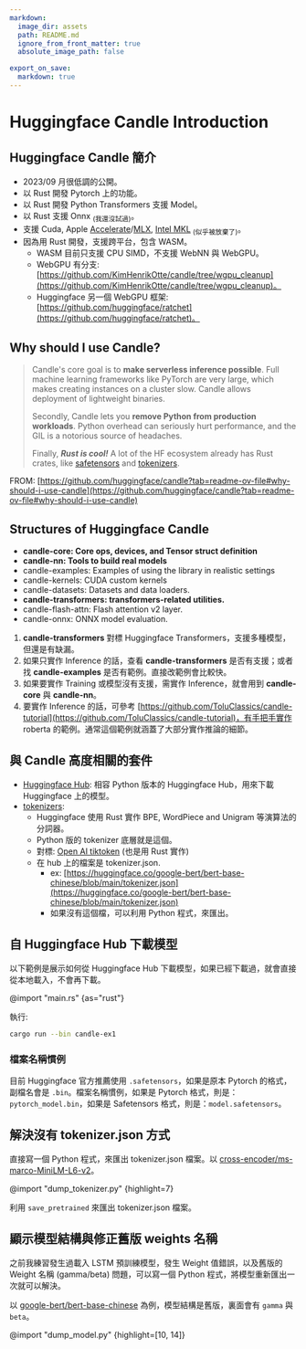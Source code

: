 ```yaml
---
markdown:
  image_dir: assets
  path: README.md
  ignore_from_front_matter: true
  absolute_image_path: false

export_on_save:
  markdown: true
---
```

# Huggingface Candle Introduction

## Huggingface Candle 簡介

- 2023/09 月很低調的公開。
- 以 Rust 開發 Pytorch 上的功能。
- 以 Rust 開發 Python Transformers 支援 Model。
- 以 Rust 支援 Onnx <sub>(我還沒試過)</sub>。
- 支援 Cuda, Apple [Accelerate](https://developer.apple.com/documentation/accelerate)/[MLX](https://ml-explore.github.io/mlx/build/html/index.html), [Intel MKL](https://github.com/rust-math/intel-mkl-src) <sub>(似乎被放棄了)</sub>。
- 因為用 Rust 開發，支援跨平台，包含 WASM。
  - WASM 目前只支援 CPU SIMD，不支援 WebNN 與 WebGPU。
  - WebGPU 有分支: [https://github.com/KimHenrikOtte/candle/tree/wgpu_cleanup](https://github.com/KimHenrikOtte/candle/tree/wgpu_cleanup)。
  - Huggingface 另一個 WebGPU 框架: [https://github.com/huggingface/ratchet](https://github.com/huggingface/ratchet)。

## Why should I use Candle?

> Candle's core goal is to __make serverless inference possible__. Full machine learning frameworks like PyTorch are very large, which makes creating instances on a cluster slow. Candle allows deployment of lightweight binaries.
>
>Secondly, Candle lets you __remove Python from production workloads__. Python overhead can seriously hurt performance, and the GIL is a notorious source of headaches.
>
>Finally, ___Rust is cool!___ A lot of the HF ecosystem already has Rust crates, like [safetensors](https://github.com/huggingface/safetensors) and [tokenizers](https://github.com/huggingface/tokenizers).
>

FROM: [https://github.com/huggingface/candle?tab=readme-ov-file#why-should-i-use-candle](https://github.com/huggingface/candle?tab=readme-ov-file#why-should-i-use-candle)

## Structures of Huggingface Candle

- __candle-core: Core ops, devices, and Tensor struct definition__
- __candle-nn: Tools to build real models__
- candle-examples: Examples of using the library in realistic settings
- candle-kernels: CUDA custom kernels
- candle-datasets: Datasets and data loaders.
- __candle-transformers: transformers-related utilities.__
- candle-flash-attn: Flash attention v2 layer.
- candle-onnx: ONNX model evaluation.

1. __candle-transformers__ 對標 Huggingface Transformers，支援多種模型，但還是有缺漏。
1. 如果只實作 Inference 的話，查看 __candle-transformers__ 是否有支援；或者找 __candle-examples__ 是否有範例。直接改範例會比較快。
1. 如果要實作 Training 或模型沒有支援，需實作 Inference，就會用到 __candle-core__ 與 __candle-nn__。
1. 要實作 Inference 的話，可參考 [https://github.com/ToluClassics/candle-tutorial](https://github.com/ToluClassics/candle-tutorial)，有手把手實作 roberta 的範例。通常這個範例就涵蓋了大部分實作推論的細節。

## 與 Candle 高度相關的套件

- [Huggingface Hub](https://github.com/huggingface/hf-hub): 相容 Python 版本的 Huggingface Hub，用來下載 Huggingface 上的模型。
- [tokenizers](https://github.com/huggingface/tokenizers):
  - Huggingface 使用 Rust 實作 BPE, WordPiece and Unigram 等演算法的分詞器。
  - Python 版的 tokenizer 底層就是這個。
  - 對標: [Open AI tiktoken](https://github.com/openai/tiktoken) (也是用 Rust 實作)
  - 在 hub 上的檔案是 tokenizer.json.
    - ex: [https://huggingface.co/google-bert/bert-base-chinese/blob/main/tokenizer.json](https://huggingface.co/google-bert/bert-base-chinese/blob/main/tokenizer.json)
    - 如果沒有這個檔，可以利用 Python 程式，來匯出。

## 自 Huggingface Hub 下載模型

以下範例是展示如何從 Huggingface Hub 下載模型，如果已經下載過，就會直接從本地載入，不會再下載。

@import "main.rs" {as="rust"}

執行:

```bash
cargo run --bin candle-ex1
```

### 檔案名稱慣例

目前 Huggingface 官方推薦使用 `.safetensors`，如果是原本 Pytorch 的格式，副檔名會是 `.bin`。檔案名稱慣例，如果是 Pytorch 格式，則是：`pytorch_model.bin`，如果是 Safetensors 格式，則是：`model.safetensors`。

## 解決沒有 tokenizer.json 方式

直接寫一個 Python 程式，來匯出 tokenizer.json 檔案。以 [cross-encoder/ms-marco-MiniLM-L6-v2](https://huggingface.co/cross-encoder/ms-marco-MiniLM-L6-v2)。

@import "dump_tokenizer.py" {highlight=7}

利用 `save_pretrained` 來匯出 tokenizer.json 檔案。

## 顯示模型結構與修正舊版 weights 名稱

之前我練習發生過載入 LSTM 預訓練模型，發生 Weight 值錯誤，以及舊版的 Weight 名稱 (gamma/beta) 問題，可以寫一個 Python 程式，將模型重新匯出一次就可以解決。

以 [google-bert/bert-base-chinese](https://huggingface.co/google-bert/bert-base-chinese) 為例，模型結構是舊版，裏面會有 `gamma` 與 `beta`。

@import "dump_model.py" {highlight=[10, 14]}

